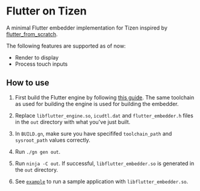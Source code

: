 # Flutter on Tizen

A minimal Flutter embedder implementation for Tizen inspired by [flutter_from_scratch](https://github.com/chinmaygarde/flutter_from_scratch).

The following features are supported as of now:

- Render to display
- Process touch inputs

## How to use

1. First build the Flutter engine by following [this guide](https://gist.github.com/swift-kim/f2eb9d59695188ea5ee5ea391ce38a0a). The same toolchain as used for building the engine is used for building the embedder.

2. Replace `libflutter_engine.so`, `icudtl.dat` and `flutter_embedder.h` files in the `out` directory with what you've just built.

3. In `BUILD.gn`, make sure you have specififed `toolchain_path` and `sysroot_path` values correctly.

4. Run `./gn gen out`.

5. Run `ninja -C out`. If successful, `libflutter_embedder.so` is generated in the `out` directory.

6. See [`example`](example) to run a sample application with `libflutter_embedder.so`.
